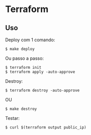 # Terraform

## Uso

Deploy com 1 comando:

    $ make deploy

Ou passo a passo:

    $ terraform init
    $ terraform apply -auto-approve

Destroy:
 
    $ terraform destroy -auto-approve
OU

    $ make destroy


Testar:

    $ curl $(terraform output public_ip)

